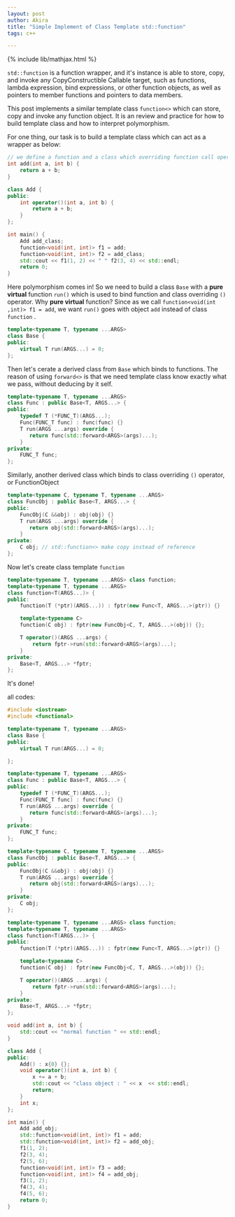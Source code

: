 ```yaml
---
layout: post
author: Akira
title: "Simple Implement of Class Template std::function"
tags: c++

---
```


{% include lib/mathjax.html %}

<script type="text/javascript" async
  src="https://cdnjs.cloudflare.com/ajax/libs/mathjax/2.7.5/MathJax.js?config=TeX-MML-AM_CHTML">
</script>

<script type="text/x-mathjax-config">
  MathJax.Hub.Config({
    extensions: [
      "MathMenu.js",
      "MathZoom.js",
      "AssistiveMML.js",
      "a11y/accessibility-menu.js"
    ],
    jax: ["input/TeX", "output/CommonHTML"],
    TeX: {
      extensions: [
        "AMSmath.js",
        "AMSsymbols.js",
        "noErrors.js",
        "noUndefined.js",
      ]
    }
  });
</script>

`std::function` is a function wrapper, and it's instance is able to store, copy, and invoke any CopyConstructible Callable target, such as functions, lambda expression, bind expressions, or other function objects, as well as pointers to member functions and pointers to data members. 

This post implements a similar template class `function<>` which can store, copy and invoke any function object. It is an review and practice for how to build template class and how to interpret polymorphism. 

For one thing, our task is to build a template class which can act as a wrapper as below:

```c++
// we define a function and a class which overriding function call operator
int add(int a, int b) {
    return a + b;
} 

class Add {
public:
    int operator()(int a, int b) {
        return a + b;
    }
};

int main() {
    Add add_class;
    function<void(int, int)> f1 = add;
    function<void(int, int)> f2 = add_class;
    std::cout << f1(1, 2) << " " f2(3, 4) << std::endl;
    return 0;
}
```

Here polymorphism comes in! So we need to build a  class `Base` with a **pure virtual** function `run()` which is used to bind function and class overriding `()` operator. Why **pure virtual** function? Since as we call `function<void(int ,int)> f1 = add`, we want `run()` goes with object `add` instead of class `function` .

```c++
template<typename T, typename ...ARGS>
class Base {
public:
    virtual T run(ARGS...) = 0;
};
```

Then let's cerate a derived class from `Base` which binds to functions. The reason of using `forward<>` is that we need template class know exactly what we pass, without deducing by it self.

```c++
template<typename T, typename ...ARGS>
class Func : public Base<T, ARGS...> {
public:
    typedef T (*FUNC_T)(ARGS...);
    Func(FUNC_T func) : func(func) {}
    T run(ARGS ...args) override {
       return func(std::forward<ARGS>(args)...);
    }
private:
    FUNC_T func;
};
```

Similarly, another derived class which binds to class overriding `()` operator, or FunctionObject 

```c++
template<typename C, typename T, typename ...ARGS>
class FuncObj : public Base<T, ARGS...> {
public:
    FuncObj(C &&obj) : obj(obj) {}
    T run(ARGS ...args) override {
       return obj(std::forward<ARGS>(args)...);
    }
private:
    C obj; // std::function<> make copy instead of reference
};
```

Now let's create class template `function`

```c++
template<typename T, typename ...ARGS> class function;
template<typename T, typename ...ARGS>
class function<T(ARGS...)> {
public:
    function(T (*ptr)(ARGS...)) : fptr(new Func<T, ARGS...>(ptr)) {}

    template<typename C>
    function(C obj) : fptr(new FuncObj<C, T, ARGS...>(obj)) {};

    T operator()(ARGS ...args) {
        return fptr->run(std::forward<ARGS>(args)...);
    }
private:
    Base<T, ARGS...> *fptr;
};
```

It's done!



all codes:

```c++
#include <iostream>
#include <functional>

template<typename T, typename ...ARGS>
class Base {
public:
    virtual T run(ARGS...) = 0;

};

template<typename T, typename ...ARGS>
class Func : public Base<T, ARGS...> {
public:
    typedef T (*FUNC_T)(ARGS...);
    Func(FUNC_T func) : func(func) {}
    T run(ARGS ...args) override {
       return func(std::forward<ARGS>(args)...);
    }
private:
    FUNC_T func;
};

template<typename C, typename T, typename ...ARGS>
class FuncObj : public Base<T, ARGS...> {
public:
    FuncObj(C &&obj) : obj(obj) {}
    T run(ARGS ...args) override {
       return obj(std::forward<ARGS>(args)...);
    }
private:
    C obj;
};

template<typename T, typename ...ARGS> class function;
template<typename T, typename ...ARGS>
class function<T(ARGS...)> {
public:
    function(T (*ptr)(ARGS...)) : fptr(new Func<T, ARGS...>(ptr)) {}

    template<typename C>
    function(C obj) : fptr(new FuncObj<C, T, ARGS...>(obj)) {};

    T operator()(ARGS ...args) {
        return fptr->run(std::forward<ARGS>(args)...);
    }
private:
    Base<T, ARGS...> *fptr;
};

void add(int a, int b) {
    std::cout << "normal function " << std::endl;
}

class Add {
public:
    Add() : x{0} {};
    void operator()(int a, int b) {
        x += a + b;
        std::cout << "class object : " << x  << std::endl;
        return;
    }
    int x;
};

int main() {
    Add add_obj;
    std::function<void(int, int)> f1 = add;
    std::function<void(int, int)> f2 = add_obj;
    f1(1, 2);
    f2(3, 4);
    f2(5, 6);
    function<void(int, int)> f3 = add;
    function<void(int, int)> f4 = add_obj;
    f3(1, 2);
    f4(3, 4);
    f4(5, 6);
    return 0;
}
```



